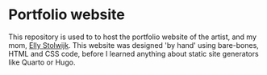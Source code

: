 # Portfolio website

This repository is used to to host the portfolio website of the artist, and my mom, [Elly Stolwijk](http://www.ellystolwijk.nl). This website was designed 'by hand' using bare-bones, HTML and CSS code, before I learned anything about static site generators like Quarto or Hugo. 
